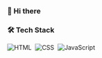 ### 👋&nbsp;Hi there 

### 🛠&nbsp;Tech Stack

![HTML](https://img.shields.io/badge/-HTML-161616?style=flat-square&logo=HTML5)&nbsp;
![CSS](https://img.shields.io/badge/-CSS-161616?style=flat-square&logo=CSS3&logoColor=1572B6)&nbsp;
![JavaScript](https://img.shields.io/badge/-JavaScript-161616?style=flat-square&logo=javascript)&nbsp;
